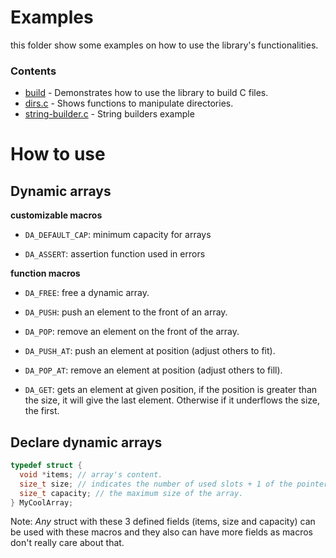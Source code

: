 # Examples

this folder show some examples on how to use the library's functionalities.

### Contents

  - [build](./build/) - Demonstrates how to use the library to build C files.
  - [dirs.c](./setup-directories/dirs.c) - Shows functions to manipulate directories.
  - [string-builder.c](./string-builder/string-builder.c) - String builders example

# How to use

## Dynamic arrays

**customizable macros**

- ```DA_DEFAULT_CAP```: minimum capacity for arrays

- ```DA_ASSERT```: assertion function used in errors

**function macros**

- ```DA_FREE```: free a dynamic array.

- ```DA_PUSH```: push an element to the front of an array.

- ```DA_POP```: remove an element on the front of the array.

- ```DA_PUSH_AT```: push an element at position (adjust others to fit).

- ```DA_POP_AT```: remove an element at position (adjust others to fill).

- ```DA_GET```: gets an element at given position, if the position is greater
than the size, it will give the last element. Otherwise if it underflows the size, the first.

## Declare dynamic arrays

```c
typedef struct {
  void *items; // array's content.
  size_t size; // indicates the number of used slots + 1 of the pointer.
  size_t capacity; // the maximum size of the array.
} MyCoolArray;
```

Note: *Any* struct with these 3 defined fields (items, size and capacity) can be used with these macros
and they also can have more fields as macros don't really care about that.